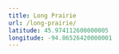 ```yaml
---
title: Long Prairie
url: /long-prairie/
latitude: 45.974112600000005
longitude: -94.86526420000001
---
```

